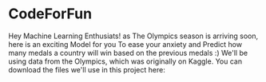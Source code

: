 # CodeForFun 
Hey Machine Learning Enthusiats! as The Olympics season is arriving soon, here is an exciting Model for you To ease your anxiety and Predict how many medals a country will win based on the previous medals :) 
We'll be using data from the Olympics, which was originally on Kaggle.
You can download the files we'll use in this project here:
